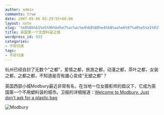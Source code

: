 ```yaml
---
author: admin
comments: true
date: 2007-05-06 02:29:55+00:00
layout: note
slug: '%e8%8b%b1%e5%9b%bd%e7%ac%ac%e4%b8%80%e4%b8%aa%e6%97%a0%e5%a1%91%e6%96%99%e8%a2%8b%e4%b9%8b%e5%9f%8e'
title: 英国第一个无塑料袋之城
wordpress_id: 933
categories:
- 不好归类
tags:
- 不好归类
---
```


杭州已经自封了无数个“之都”，爱情之都，旅游之都，动漫之都，茶叶之都，女装之都，之都之都，不知道是否有雄心变成“无塑之都”？

英国西部小城Modbury最近非常有名，在当地一位女摄影师的倡议下，它成为英国第一个不用塑料袋的城市。卫报的详细报道：[Welcome to Modbury. Just don't ask for a plastic bag](http://environment.guardian.co.uk/waste/story/0,,2067577,00.html?gusrc=rss&feed=11)

![Modbury](http://farm1.static.flickr.com/172/485793880_6784f18509_m.jpg)

